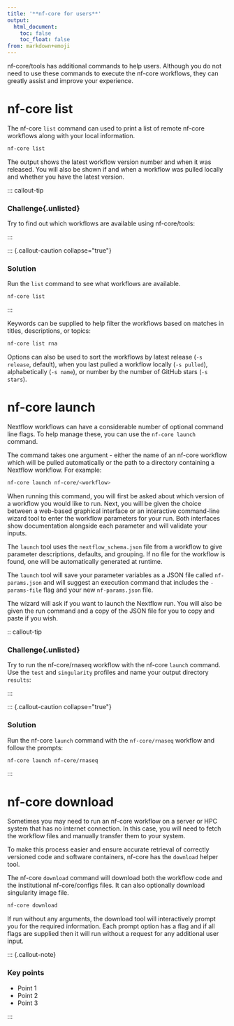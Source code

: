 ```yaml
---
title: '**nf-core for users**'
output:
  html_document:
    toc: false
    toc_float: false
from: markdown+emoji
---
```


nf-core/tools has additional commands to help users. Although you do not need to use these commands to execute the nf-core workflows, they can greatly assist and improve your experience.

# nf-core list

The nf-core `list` command can used to print a list of remote nf-core workflows along with your local information.

``` bash
nf-core list
```

The output shows the latest workflow version number and when it was released. You will also be shown if and when a workflow was pulled locally and whether you have the latest version.

::: callout-tip

### **Challenge**{.unlisted}

Try to find out which workflows are available using nf-core/tools:

:::

::: {.callout-caution collapse="true"}

### Solution

Run the `list` command to see what workflows are available.

```bash
nf-core list
```

:::

Keywords can be supplied to help filter the workflows based on matches in titles, descriptions, or topics:

```bash
nf-core list rna
```

Options can also be used to sort the workflows by latest release (`-s release`, default), when you last pulled a workflow locally (`-s pulled`), alphabetically (`-s name`), or number by the number of GitHub stars (`-s stars`).

# nf-core launch

Nextflow workflows can have a considerable number of optional command line flags. To help manage these, you can use the `nf-core launch` command.

The command takes one argument - either the name of an nf-core workflow which will be pulled automatically or the path to a directory containing a Nextflow workflow. For example:

```bash
nf-core launch nf-core/<workflow>
```

When running this command, you will first be asked about which version of a workflow you would like to run. Next, you will be given the choice between a web-based graphical interface or an interactive command-line wizard tool to enter the workflow parameters for your run. Both interfaces show documentation alongside each parameter and will validate your inputs.

The `launch` tool uses the `nextflow_schema.json` file from a workflow to give parameter descriptions, defaults, and grouping. If no file for the workflow is found, one will be automatically generated at runtime.

The `launch` tool will save your parameter variables as a JSON file called `nf-params.json` and will suggest an execution command that includes the `-params-file` flag and your new `nf-params.json` file.

The wizard will ask if you want to launch the Nextflow run. You will also be given the run command and a copy of the JSON file for you to copy and paste if you wish.

:: callout-tip

### **Challenge**{.unlisted}

Try to run the nf-core/rnaseq workflow with the nf-core `launch` command. Use the `test` and `singularity` profiles and name your output directory `results`:

:::

::: {.callout-caution collapse="true"}

### Solution

Run the nf-core `launch` command with the `nf-core/rnaseq` workflow and follow the prompts:

```bash
nf-core launch nf-core/rnaseq
```

:::

# nf-core download

Sometimes you may need to run an nf-core workflow on a server or HPC system that has no internet connection. In this case, you will need to fetch the workflow files and manually transfer them to your system.

To make this process easier and ensure accurate retrieval of correctly versioned code and software containers, nf-core has the `download` helper tool.

The nf-core `download` command will download both the workflow code and the institutional nf-core/configs files. It can also optionally download singularity image file.

```bash
nf-core download
```

If run without any arguments, the download tool will interactively prompt you for the required information. Each prompt option has a flag and if all flags are supplied then it will run without a request for any additional user input.

::: {.callout-note}

### **Key points**

- Point 1
- Point 2
- Point 3

:::